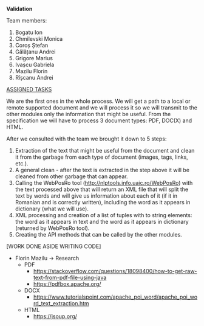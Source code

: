 **Validation**

Team members:
1. Bogatu Ion
2. Chmilevski Monica
3. Coroș Ștefan
4. Gălățanu Andrei
5. Grigore Marius
6. Ivașcu Gabriela
7. Mazilu Florin
8. Rîșcanu Andrei

[ASSIGNED TASKS](https://docs.google.com/spreadsheets/d/101vOgeR3xXB2KoanKcJ7FK3xiMBlPWI2iqYFdDP_xeU/edit?usp=sharing)

We are the first ones in the whole process. We will get a path to a local or remote supported document and we will process it so we will transmit to the other modules only the information that might be useful. From the specification we will have to process 3 document types: PDF, DOC(X) and HTML.

After we consulted with the team we brought it down to 5 steps:
1. Extraction of the text that might be useful from the document and clean it from the garbage from each type of document (images, tags, links, etc.).
2. A general clean - after the text is extracted in the step above it will be cleaned from other garbage that can appear.
3. Calling the WebPosRo tool (http://nlptools.info.uaic.ro/WebPosRo) with the text processed above that will return an XML file that will split the text by words and will give us information about each of it (if it in Romanian and is correctly written), including the word as it appears in dictionary (what we will use).
4. XML processing and creation of a list of tuples with to string elements: the word as it appears in text and the word as it appears in dictionary (returned by WebPosRo tool).
5. Creating the API methods that can be called by the other modules.

[WORK DONE ASIDE WRITING CODE]
- Florin Mazilu -> Research
  - PDF
    - https://stackoverflow.com/questions/18098400/how-to-get-raw-text-from-pdf-file-using-java
    - https://pdfbox.apache.org/
  - DOCX
    - https://www.tutorialspoint.com/apache_poi_word/apache_poi_word_text_extraction.htm
  - HTML
    - https://jsoup.org/
